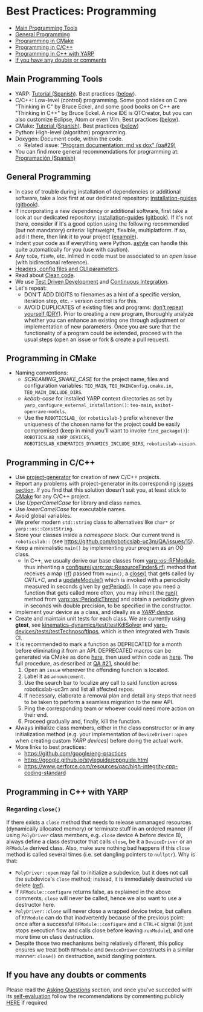 # Best Practices: Programming

* [Main Programming Tools](#main-programming-tools)
* [General Programming](#general-programming)
* [Programming in CMake](#programming-in-cmake)
* [Programming in C/C++](#programming-in-cc)
* [Programming in C++ with YARP](#programming-in-c-with-yarp)
* [If you have any doubts or comments](#if-you-have-any-doubts-or-comments)

## Main Programming Tools
* YARP: [Tutorial (Spanish)](https://asrob-uc3m.gitbooks.io/tutoriales/content/software/programming/yarp.html). Best practices ([below](#programming-in-c-with-yarp)).
* C/C++: Low-level (control) programming. Some good slides on C are "Thinking in C" by Bruce Eckel, and some good books on C++ are "Thinking in C++" by Bruce Eckel. A nice IDE is QTCreator, but you can also customize Eclipse, Atom or even Vim. Best practices ([below](#programming-in-cc)).
* CMake: [Tutorial (Spanish)](https://asrob-uc3m.gitbooks.io/tutoriales/content/software/programming/cmake.html). Best practices ([below](#programming-in-cmake))
* Python: High-level (algorithm) programming.
* Doxygen: Document code, within the code.
    * Related issue: ["Program documentation: md vs dox" (qa#29)](https://github.com/roboticslab-uc3m/questions-and-answers/issues/29)
* You can find more general recommendations for programming at: [Programación (Spanish)](https://asrob-uc3m.gitbooks.io/tutoriales/content/software/programming/index.html)

## General Programming
* In case of trouble during installation of dependencies or additional software, take a look first at our dedicated repository: [installation-guides](https://github.com/roboticslab-uc3m/installation-guides) ([gitbook](http://robots.uc3m.es/gitbook-installation-guides)).
* If incorporating a new dependency or additional software, first take a look at our dedicated repository: [installation-guides](https://github.com/roboticslab-uc3m/installation-guides) ([gitbook](http://robots.uc3m.es/gitbook-installation-guides)). If it's not there, consider if it's a good option using the following recommended (but not mandatory) criteria: lightweight, flexible, multiplatform. If so, add it there, then link it to your project ([example](5182f9f475e229acea4cca1130be57489fd6b0f7)).
* Indent your code as if everything were Python. [astyle](http://astyle.sourceforge.net/) can handle this quite automatically for you \(use with caution\).
* Any `toDo`, `fixMe`, etc. inlined in code must be associated to an _open issue_ \(with bidirectional reference\).
* [Headers, config files and CLI parameters](https://github.com/roboticslab-uc3m/asibot-main/blob/develop/doc/asibot-post-install.md#changing-parameters).
* Read about [Clean code](https://www.google.es/search?q=cleancode).
* We use [Test Driven Development](https://en.wikipedia.org/wiki/Test-driven_development) and [Continuous Integration](https://en.wikipedia.org/wiki/Continuous_integration).
* Let's repeat:
    * DON'T ADD DIGITS to filenames as a hint of a specific version, iteration step, etc. - version control is for this.
    * AVOID DUPLICATES of existing files and programs: [don't repeat yourself (DRY)](https://en.wikipedia.org/wiki/Don%27t_repeat_yourself). Prior to creating a new program, thoroughly analyze whether you can enhance an existing one through adjustment or implementation of new parameters. Once you are sure that the functionality of a program could be extended, proceed with the usual steps \(open an issue or fork & create a pull request\).

## Programming in CMake
* Naming conventions:
  * *SCREAMING\_SNAKE\_CASE* for the project name, files and configuration variables: `TEO_MAIN`, `TEO_MAINConfig.cmake.in`, `TEO_MAIN_INCLUDE_DIRS`.
  * *kebab-case* for installed YARP context directories as set by `yarp_configure_external_installation()`: `teo-main`, `asibot-openrave-models`.
  * Use the `ROBOTICSLAB_` (or `roboticslab-`) prefix whenever the uniqueness of the chosen name for the project could be easily compromised (keep in mind you'll want to invoke `find_package()`): `ROBOTICSLAB_YARP_DEVICES`, `ROBOTICSLAB_KINEMATICS_DYNAMICS_INCLUDE_DIRS`, `roboticslab-vision`.

## Programming in C/C++
* Use [project-generator](https://github.com/roboticslab-uc3m/project-generator) for creation of new C/C++ projects.
* Report any problems with project-generator in its corresponding [issues section](https://github.com/roboticslab-uc3m/project-generator/issues). If you find that this solution doesn't suit you, at least stick to [CMake](http://asrob.uc3m.es/index.php/Tutorial_CMake) for any C/C++ project.
* Use _UpperCamelCase_ for library and class names.
* Use _lowerCamelCase_ for executable names.
* Avoid global variables.
* We prefer modern `std::string` class to alternatives like `char*` or `yarp::os::ConstString`.
* Store your classes inside a _namespace_ block. Our current trend is `roboticslab::` (see https://github.com/roboticslab-uc3m/QA/issues/15).
* Keep a minimalistic `main()` by implementing your program as an OO class.
  * In C++, we usually derive our base classes from [yarp::os::RFModule](http://www.yarp.it/classyarp_1_1os_1_1RFModule.html), thus inheriting a [configure\(yarp::os::ResourceFinder& rf\)](http://www.yarp.it/classyarp_1_1os_1_1RFModule.html#a6c3880961b00b0a7eb527d62214169b7) method that receives a map \([rf](http://www.yarp.it/classyarp_1_1os_1_1ResourceFinder.html)\) passed from `main()`, a [close\(\)](http://www.yarp.it/classyarp_1_1os_1_1RFModule.html#a58ce26fc6fdcb6eb4af8e8dc678e095e) that gets called by _CRTL+C_, and a [updateModule\(\)](http://www.yarp.it/classyarp_1_1os_1_1RFModule.html#a37ee5baa17ce243458a1dff209e878b7) which is invoked with a periodicity measured in seconds given by [getPeriod\(\)](http://www.yarp.it/classyarp_1_1os_1_1RFModule.html#ace2fdadde1a2690f274079fabd6420d2). In case you need a function that gets called more often, you may inherit the [run\(\)](http://www.yarp.it/classyarp_1_1os_1_1PeriodicThread.html#a4585b8555a7b796aff7b2ba8b0c8343d) method from [yarp::os::PeriodicThread](http://www.yarp.it/classyarp_1_1os_1_1PeriodicThread.html) and obtain a periodicity given in seconds wih double precision, to be specified in the constructor.
* Implement your device as a class, and ideally as a [_YARP device_](http://asrob.uc3m.es/index.php/Tutorial_yarp_devices).
* Create and maintain unit tests for each class. We are currently using **gtest**, see [kinematics-dynamics/test/testKdlSolver](https://github.com/roboticslab-uc3m/kinematics-dynamics/tree/develop/test/testKdlSolver.cpp) and [yarp-devices/tests/testTechnosoftIpos](https://github.com/roboticslab-uc3m/yarp-devices/tree/develop/tests/testTechnosoftIpos/testTechnosoftIpos.cpp), which is then integrated with Travis CI.
* It is recommended to mark a function as DEPRECATED for a month before eliminating it from an API. DEPRECATED macros can be generated via CMake as done [here](https://github.com/roboticslab-uc3m/kinematics-dynamics/blob/21f2dde2a38f1d0c1c93703d3619e34c14c3bfcd/CMakeLists.txt#L110-L118), then used within code as [here](https://github.com/roboticslab-uc3m/kinematics-dynamics/blob/21f2dde2a38f1d0c1c93703d3619e34c14c3bfcd/libraries/TeoYarp/ICartesianSolver.h#L29-L33). The full procedure, as described at [QA #21](https://github.com/roboticslab-uc3m/QA/issues/21), should be:
  1. Open an `issue` wherever the offending function is located.
  1. Label it as `announcement`.
  1. Use the search bar to localize any call to said function across roboticslab-uc3m and list all affected repos.
  1. If necessary, elaborate a removal plan and detail any steps that need to be taken to perform a seamless migration to the new API.
  1. Ping the corresponding team or whoever could need more action on their end.
  1. Proceed gradually and, finally, kill the function.
* Always initialize class members, either in the class constructor or in any initialization method (e.g. your implementation of `DeviceDriver::open` when creating custom _YARP devices_) before doing the actual work.
* More links to best practices:
   * https://github.com/google/eng-practices
   * https://google.github.io/styleguide/cppguide.html
   * https://www.perforce.com/resources/qac/high-integrity-cpp-coding-standard

## Programming in C++ with YARP

### Regarding `close()`
If there exists a `close` method that needs to release unmanaged resources (dynamically allocated memory) or terminate stuff in an ordered manner (if using `PolyDriver` class members, e.g. `close` device A before device B), always define a class destructor that calls `close`, be it a `DeviceDriver` or an `RFModule` derived class. Also, make sure nothing bad happens if this `close` method is called several times (i.e. set dangling pointers to `nullptr`). Why is that:
- `PolyDriver::open` may fail to initialize a subdevice, but it does not call the subdevice's `close` method; instead, it is immediately destructed via delete ([ref](https://github.com/robotology/yarp/blob/b3dff81c3739112b8f65cfd808f129bcbf4e7aa5/src/libYARP_dev/src/yarp/dev/PolyDriver.cpp#L308)).
- If `RFModule::configure` returns false, as explained in the above comments, `close` will never be called, hence we also want to use a destructor here.
- `PolyDriver::close` will never close a wrapped device twice, but callers of `RFModule` can do that inadvertently because of the previous point: once after a successful `RFModule::configure` and a `CTRL+C` signal (it just stops execution flow and calls close before leaving `runModule`), and one more time on class destruction.
- Despite those two mechanisms being relatively different, this policy ensures we treat both `RFModule` and `DeviceDriver` constructs in a similar manner: `close()` on destruction, avoid dangling pointers.


## If you have any doubts or comments
Please read the [Asking Questions](asking-questions.md) section, and once you've succeded with its [self-evaluation](asking-questions.md#self-evaluation-time) follow the recommendations by commenting publicly [HERE](https://github.com/roboticslab-uc3m/developer-manual/issues/new) if required
